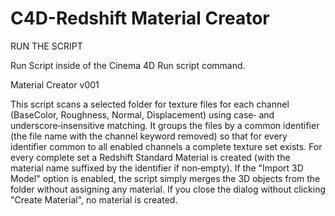 # C4D-Redshift Material Creator


RUN THE SCRIPT

Run Script inside of the Cinema 4D Run script command.


Material Creator v001

This script scans a selected folder for texture files for each channel (BaseColor, Roughness, Normal, Displacement)
using case‑ and underscore‑insensitive matching. It groups the files by a common identifier (the file name with the 
channel keyword removed) so that for every identifier common to all enabled channels a complete texture set exists.
For every complete set a Redshift Standard Material is created (with the material name suffixed by the identifier 
if non‑empty). If the "Import 3D Model" option is enabled, the script simply merges the 3D objects from the folder 
without assigning any material.
If you close the dialog without clicking "Create Material", no material is created.
